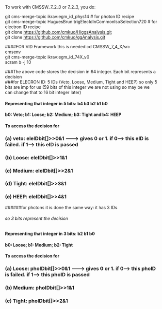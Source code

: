 To work with CMSSW_7_2_0 or 7_2_3, you do:

git cms-merge-topic ikrav:egm_id_phys14 # for photon ID recipe <br>
git cms-merge-topic HuguesBrun:trigElecIdInCommonIsoSelection720 # for electron ID recipe <br>
git clone https://github.com/cmkuo/HiggsAnalysis.git <br>
git clone https://github.com/cmkuo/ggAnalysis.git <br>

####FOR VID Framework this is needed
cd CMSSW_7_4_X/src <br>
cmsenv <br>
git cms-merge-topic ikrav:egm_id_74X_v0 <br>
scram b -j 10 <br>

###The above code stores the decision in 64 integer. Each bit represents a decision<br>
###for ELECRON ID: 5 IDs (Veto, Loose, Medium, Tight and HEEP) so only 5 bits are imp for us (59 bits of this integer  we are not using so may be we can change that to 16 bit integer later)<br>
####  Representing that integer in 5 bits: b4 b3 b2 b1 b0<br>
#### b0: Veto; b1: Loose; b2: Medium; b3: Tight and b4: HEEP<br>
#### To access the decision for <br>
### (a) veto: eleIDbit[]>>0&1 ---> gives 0 or 1. if 0--> this eID is failed. if 1--> this eID is passed<br>
### (b) Loose: eleIDbit[]>>1&1<br>
### (c) Medium: eleIDbit[]>>2&1<br>
### (d) Tight: eleIDbit[]>>3&1<br>
### (e) HEEP: eleIDbit[]>>4&1<br>

######for photons it is done the same way: it has 3 IDs<br>
###### so 3 bits represent the decision<br>
#### Representing that integer in 3 bits:  b2 b1 b0<br>
####  b0: Loose; b1: Medium; b2: Tight<br>
#### To access the decision for <br>
### (a) Loose: phoIDbit[]>>0&1 ---> gives 0 or 1. if 0--> this phoID is failed. if 1--> this phoID is passed<br>
### (b) Medium: phoIDbit[]>>1&1<br>
### (c) Tight: phoIDbit[]>>2&1<br>



